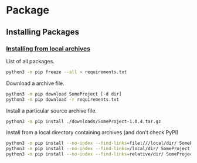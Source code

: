 # Package

## Installing Packages

### [Installing from local archives](https://packaging.python.org/en/latest/tutorials/installing-packages/#installing-from-local-archives)

List of all packages.

```bash
python3 -m pip freeze --all > requirements.txt
```

Download a archive file.

```bash
python3 -m pip download SomeProject [-d dir]
python3 -m pip download -r requirements.txt
```

Install a particular source archive file.

```bash
python3 -m pip install ./downloads/SomeProject-1.0.4.tar.gz
```

Install from a local directory containing archives (and don’t check PyPI)

```bash
python3 -m pip install --no-index --find-links=file:///local/dir/ SomeProject
python3 -m pip install --no-index --find-links=/local/dir/ SomeProject
python3 -m pip install --no-index --find-links=relative/dir/ SomeProject
```
